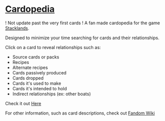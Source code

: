 # [Cardopedia](https://barbarianbunny.github.io/cardopedia/webpage/index.html)

! Not update past the very first cards !
A fan made cardopedia for the game [Stacklands](https://store.steampowered.com/app/1948280/Stacklands/). 

Designed to minimize your time searching for cards and their relationships.

Click on a card to reveal relationships such as:
- Source cards or packs
- Recipes
- Alternate recipes
- Cards passively produced
- Cards dropped
- Cards it's used to make
- Cards it's intended to hold
- Indirect relationships (ex: other boats)

Check it out [Here](https://barbarianbunny.github.io/cardopedia/webpage/index.html)

For other information, such as card descriptions, check out [Fandom Wiki](https://stacklands.fandom.com/wiki/Cardopedia)
